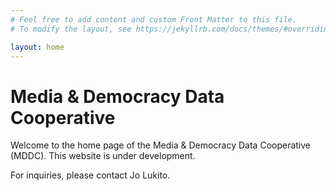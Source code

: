 ```yaml
---
# Feel free to add content and custom Front Matter to this file.
# To modify the layout, see https://jekyllrb.com/docs/themes/#overriding-theme-defaults

layout: home
---
```

# Media & Democracy Data Cooperative

Welcome to the home page of the Media & Democracy Data Cooperative (MDDC). This website is under development.

For inquiries, please contact Jo Lukito.